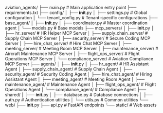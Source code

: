 aviation_agents/
├── main.py                      # Main application entry point
├── requirements.txt
├── config/
│   ├── __init__.py
│   ├── settings.py             # Global configuration
│   └── tenant_config.py        # Tenant-specific configurations
├── base_agent/
│   ├── __init__.py
│   ├── coordinator.py          # Master coordination agent
│   └── models.py               # Base models
├── mcp_servers/
│   ├── __init__.py
│   ├── hr_server/              # HR Helper MCP Server
│   ├── supply_chain_server/    # Supply Chain MCP Server
│   ├── security_server/        # Secure Coding MCP Server
│   ├── hire_chat_server/       # Hire Chat MCP Server
│   ├── meeting_server/         # Meeting Room MCP Server
│   ├── maintenance_server/     # Aircraft Maintenance MCP Server
│   ├── flight_ops_server/      # Flight Operations MCP Server
│   └── compliance_server/      # Aviation Compliance MCP Server
├── agents/
│   ├── __init__.py
│   ├── hr_agent/              # HR Assistant Agent
│   ├── supply_chain_agent/    # Supply Chain Agent
│   ├── security_agent/        # Security Coding Agent
│   ├── hire_chat_agent/       # Hiring Assistant Agent
│   ├── meeting_agent/         # Meeting Room Agent
│   ├── maintenance_agent/     # Maintenance Agent
│   ├── flight_ops_agent/      # Flight Operations Agent
│   └── compliance_agent/      # Compliance Agent
├── shared/
│   ├── __init__.py
│   ├── database.py            # Database connections
│   ├── auth.py                # Authentication utilities
│   └── utils.py               # Common utilities
└── web/
    ├── __init__.py
    ├── api.py                 # FastAPI endpoints
    └── static/                # Web assets